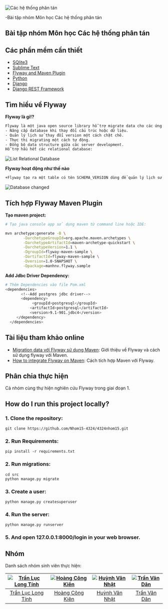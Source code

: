 
![Các hệ thống phân tán](https://user-images.githubusercontent.com/26924023/32180538-d4a9693e-bdc4-11e7-89d7-a3d31299c1fe.png)

-Bài tập nhóm Môn học Các hệ thống phân tán		 
## Bài tập nhóm Môn học Các hệ thống phân tán &nbsp;
 
 ## Các phần mềm cần thiết &nbsp;
 - [SQlite3](https://www.sqlite.org/)
 - [Sublime Text](https://www.sublimetext.com/)
 - [Flyway and Maven Plugin](https://flywaydb.org/getstarted/download)
 - [Python](https://www.python.org/)
 - [Django](https://www.djangoproject.com/)
 - [Django REST Framework]( http://www.django-rest-framework.org/)

 
 ## Tìm hiểu về Flyway
 
 **Flyway là gì!?**
 ```sh
 Flyway là một java open source library hỗ trợ migrate data cho các ứng dụng, một khi chúng ta cần:
 - Nâng cấp database khi thay đổi cấu trúc hoặc dữ liệu.
 - Quản lý lịch sử thay đổi version một cách chặt chẽ.
 - Thực thi migrating một cách tự động.
 - Đồng bộ data structure giữa các server development.
 Hỗ trợ hầu hết các relational database:
 
 
 ```
 ![List Relational Database](https://user-images.githubusercontent.com/26924023/32181111-320d68f4-bdc6-11e7-88e6-b32d6edc1ed9.png)
 
 **Flyway hoạt động như thế nào**
 ```sh
 +Flyway tạo ra một table có tên SCHEMA_VERSION dùng để quản lý lịch sử phiên bản cũng như trạng thái của database.
 
 ```
 ![Database changed](https://user-images.githubusercontent.com/26924023/32181124-39ed717c-bdc6-11e7-8692-993587be48f3.png)
 
 ## Tích hợp Flyway Maven Plugin
 
 **Tạo maven project:**
 ```sh
 # Tạo java console app sử dụng maven từ command line hoặc IDE:
 
 mvn archetype:generate -B \
         -DarchetypeGroupId=org.apache.maven.archetypes \
         -DarchetypeArtifactId=maven-archetype-quickstart \
         -DarchetypeVersion=1.1 \
         -DgroupId=flyway-maven-sample \
         -DartifactId=flyway-maven-sample \
         -Dversion=1.0-SNAPSHOT \
         -Dpackage=manhnv.flyway.sample
 
 ```
 **Add Jdbc Driver Dependency:**
 ```sh
 # Thêm Dependencies vào file Pom.xml
 <dependencies>
        <!--Add postgres jdbc driver-->
        <dependency>
             <groupId>postgresql</groupId>
            <artifactId>postgresql</artifactId>
            <version>9.1-901.jdbc4</version>
      </dependency>
   </dependencies>
```
## Tài liệu tham khảo online
- [Migration data với Flyway sử dụng Maven](https://blog.udemy.com/xampp-tutorial/): Giới thiệu về Flyway và cách sử dụng flyway với Maven.
- [How to integrate Flyway on Maven](https://www.youtube.com/watch?v=lx-OAJKFDBg): Cách tích hợp Maven với Flyway.

 ## Phân chia thực hiện
 Cả nhóm cùng thự hiện nghiên cứu Flyway trong giai đoạn 1.
 
 ## How do I run this project locally?

### 1. Clone the repository:

    git clone https://github.com/Nhom15-4324/4324nhom15.git
### 2. Run Requirements:

    pip install -r requirements.txt

### 2. Run migrations:
    cd src
    python manage.py migrate

### 3. Create a user:
    python manage.py createsuperuser

### 4. Run the server:

    python manage.py runserver

### 5. And open 127.0.0.1:8000/login in your web browser.

[blog]: http://simpleisbetterthancomplex.com
[blog-post]: http://simpleisbetterthancomplex.com/tutorial/2016/06/27/how-to-use-djangos-built-in-login-system.html

 ## Nhóm
Danh sách nhóm sinh viên thực hiện:

[![Trần Lục Long Tính](https://user-images.githubusercontent.com/26924023/32182362-0f664dfe-bdc9-11e7-87e6-8ec55ea5213e.jpg)](https://www.facebook.com/tinh.dk) |  [![Hoàng Công Kiên](https://user-images.githubusercontent.com/26924023/32182367-131334d0-bdc9-11e7-96e5-0d6e7ee5e949.png)](https://www.facebook.com/hck1996)| [![Huỳnh Vân Nhật](https://user-images.githubusercontent.com/26924023/32182372-15090cb0-bdc9-11e7-8aa4-efc3a7421227.png)](https://www.facebook.com/hvn96) | [![Trần Văn Dân](https://user-images.githubusercontent.com/26924023/32182377-17089da0-bdc9-11e7-9fb9-8ebbcc0414c9.png)](https://www.facebook.com/kenshi.hao)
 :---:|:---:|:---:|:---:
 [Trần Lục Long Tính](https://github.com/tinhdk1) | [Hoàng Công Kiên](https://github.com/deepink2) | [Huỳnh Vân Nhật](https://github.com/huynhvannhat) | [Trần Văn Dân](https://github.com/trandan27/)
